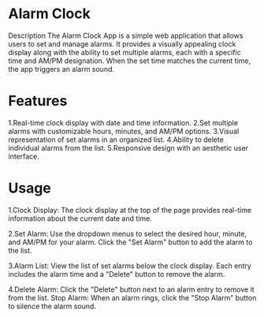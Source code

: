 
# Alarm Clock
Description
The Alarm Clock App is a simple web application that allows users to set and manage alarms. It provides a visually appealing clock display along with the ability to set multiple alarms, each with a specific time and AM/PM designation. When the set time matches the current time, the app triggers an alarm sound.

# Features
1.Real-time clock display with date and time information.
2.Set multiple alarms with customizable hours, minutes, and AM/PM options.
3.Visual representation of set alarms in an organized list.
4.Ability to delete individual alarms from the list.
5.Responsive design with an aesthetic user interface.
# Usage
1.Clock Display:
The clock display at the top of the page provides real-time information about the current date and time.

2.Set Alarm:
Use the dropdown menus to select the desired hour, minute, and AM/PM for your alarm.
Click the "Set Alarm" button to add the alarm to the list.

3.Alarm List:
View the list of set alarms below the clock display.
Each entry includes the alarm time and a "Delete" button to remove the alarm.

4.Delete Alarm:
Click the "Delete" button next to an alarm entry to remove it from the list.
Stop Alarm:
When an alarm rings, click the "Stop Alarm" button to silence the alarm sound.
